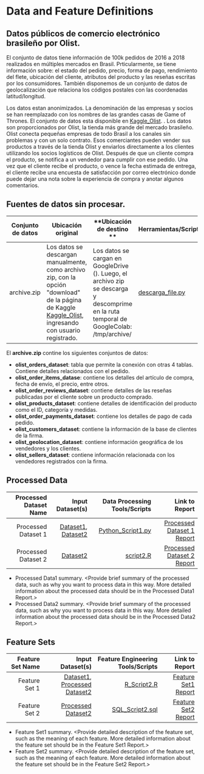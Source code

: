 # Data and Feature Definitions

## Datos públicos de comercio electrónico brasileño por Olist.

El conjunto de datos tiene información de 100k pedidos de 2016 a 2018 realizados en múltiples mercados en Brasil. Prticularmente, se tiene información sobre: el estado del pedido, precio, forma de pago, rendimiento del flete, ubicación del cliente, atributos del producto y las reseñas escritas por los consumidores. También disponemos de un conjunto de datos de geolocalización que relaciona los códigos postales con las coordenadas latitud/longitud.

Los datos estan anonimizados. La denominación de las empresas y socios se han reemplazado con los nombres de las grandes casas de Game of Thrones. El conjunto de datos esta disponible en [Kaggle_Olist](https://acortar.link/b20WXx).
. Los datos son proporcionados por Olist, la tienda más grande del mercado brasileño. Olist conecta pequeñas empresas de todo Brasil a los canales sin problemas y con un solo contrato. Esos comerciantes pueden vender sus productos a través de la tienda Olist y enviarlos directamente a los clientes utilizando los socios logísticos de Olist. Después de que un cliente compra el producto, se notifica a un vendedor para cumplir con ese pedido. Una vez que el cliente recibe el producto, o vence la fecha estimada de entrega, el cliente recibe una encuesta de satisfacción por correo electrónico donde puede dejar una nota sobre la experiencia de compra y anotar algunos comentarios.

## Fuentes de datos sin procesar.

| **Conjunto de datos** | **Ubicación original**                                                                                                                           | **Ubicación de destino **                                                                                                                    | **Herramientas/Scripts** | **Enlace** |
|-----------------------|--------------------------------------------------------------------------------------------------------------------------------------------------|----------------------------------------------------------------------------------------------------------------------------------------------|--------------------------|------------|
| archive.zip           | Los datos se descargan manualmente, como archivo zip, con la opción "download" de la página de Kaggle [Kaggle_Olist](https://acortar.link/b20WXx), ingresando con usuario registrado.  | Los datos se cargan en   GoogleDrive (). Luego, el archivo zip se descarga y descomprime en la ruta   temporal de GoogleColab: /tmp/archive/ | [descarga_file.py](https://github.com/margomeza16/mlds6_proyecto/blob/master/docs/data/descarga_file.py)                    | [Dataset 2 Report](https://github.com/margomeza16/mlds6_proyecto/blob/master/docs/data/data_dictionary.md)       |

El **archive.zip** contine los siguientes conjuntos de datos: 

* **olist_orders_dataset**: tabla que permite la conexión con otras 4 tablas. Contiene detalles relacionados con el pedido. 
* **olist_order_items_datase**: contiene los detalles del artículo de compra, fecha de envío, el precio, entre otros.
* **olist_order_reviews_dataset**: contiene detalles de las reseñas publicadas por el cliente sobre un producto comprado.
* **olist_products_dataset**: contiene detalles de identificación del producto como el ID, categoría y medidas.
* **olist_order_payments_dataset**: contiene los detalles de pago de cada pedido.
* **olist_customers_dataset**: contiene la información de la base de clientes de la firma.
* **olist_geolocation_dataset**: contiene información geográfica de los vendedores y los clientes.
* **olist_sellers_dataset**: contiene información relacionada con los vendedores registrados con la firma.

## Processed Data
| Processed Dataset Name | Input Dataset(s)   | Data Processing Tools/Scripts | Link to Report |
| ---:| ---: | ---: | ---: | 
| Processed Dataset 1 | [Dataset1](link/to/dataset1/report), [Dataset2](link/to/dataset2/report) | [Python_Script1.py](link/to/python/script/file/in/Code) | [Processed Dataset 1 Report](link/to/report1)|
| Processed Dataset 2 | [Dataset2](link/to/dataset2/report) |[script2.R](link/to/R/script/file/in/Code) | [Processed Dataset 2 Report](link/to/report2)|
* Processed Data1 summary. <Provide brief summary of the processed data, such as why you want to process data in this way. More detailed information about the processed data should be in the Processed Data1 Report.>
* Processed Data2 summary. <Provide brief summary of the processed data, such as why you want to process data in this way. More detailed information about the processed data should be in the Processed Data2 Report.> 

## Feature Sets

| Feature Set Name | Input Dataset(s)   | Feature Engineering Tools/Scripts | Link to Report |
| ---:| ---: | ---: | ---: | 
| Feature Set 1 | [Dataset1](link/to/dataset1/report), [Processed Dataset2](link/to/dataset2/report) | [R_Script2.R](link/to/R/script/file/in/Code) | [Feature Set1 Report](link/to/report1)|
| Feature Set 2 | [Processed Dataset2](link/to/dataset2/report) |[SQL_Script2.sql](link/to/sql/script/file/in/Code) | [Feature Set2 Report](link/to/report2)|

* Feature Set1 summary. <Provide detailed description of the feature set, such as the meaning of each feature. More detailed information about the feature set should be in the Feature Set1 Report.>
* Feature Set2 summary. <Provide detailed description of the feature set, such as the meaning of each feature. More detailed information about the feature set should be in the Feature Set2 Report.> 
